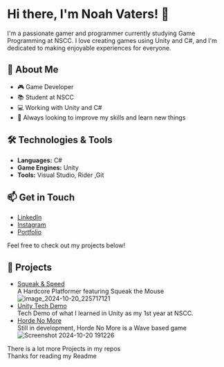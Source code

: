 # Hi there, I'm Noah Vaters! 👋

I'm a passionate gamer and programmer currently studying Game Programming at NSCC. I love creating games using Unity and C#, and I'm dedicated to making enjoyable experiences for everyone.

## 🌱 About Me
- 🎮 Game Developer
- 📚 Student at NSCC
- 💻 Working with Unity and C#
- 🌟 Always looking to improve my skills and learn new things

## 🛠️ Technologies & Tools
- **Languages:** C#
- **Game Engines:** Unity
- **Tools:** Visual Studio, Rider ,Git

## 📫 Get in Touch
- [LinkedIn](https://www.linkedin.com/in/noahvaters-/)
- [Instagram](https://www.instagram.com/therealnoahvaters/profilecard/?igsh=MWEzb3R5NXU5bzdleQ==)
- [Portfolio](https://noahvatersnscc.wixstudio.io/noahvatersportfolio)

Feel free to check out my projects below!

## 🚀 Projects
- [Squeak & Speed](https://github.com/NoV8rs/Squeak-Speed)  
A Hardcore Platformer featuring Squeak the Mouse
![image_2024-10-20_225717121](https://github.com/user-attachments/assets/a5c0e7ab-e187-404c-b68e-2800c1351c50)
- [Unity Tech Demo](https://github.com/NoV8rs/Tech-Demo)  
Tech Demo of what I learned in Unity as my 1st year at NSCC.    
- [Horde No More](https://github.com/Impuse007/Horde_No_More)  
Still in development, Horde No More is a Wave based game   
![Screenshot 2024-10-20 191226](https://github.com/user-attachments/assets/4de6d3b3-c224-465c-90d2-6676d1f292c8)


There is a lot more Projects in my repos  
Thanks for reading my Readme
